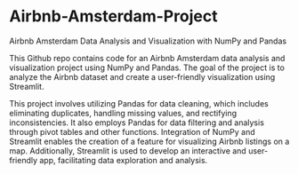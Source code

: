 # Airbnb-Amsterdam-Project

Airbnb Amsterdam Data Analysis and Visualization with NumPy and Pandas

This Github repo contains code for an Airbnb Amsterdam data analysis and visualization project using NumPy and Pandas. The goal of the project is to analyze the Airbnb dataset and create a user-friendly visualization using Streamlit.

This project involves utilizing Pandas for data cleaning, which includes eliminating duplicates, handling missing values, and rectifying inconsistencies. It also employs Pandas for data filtering and analysis through pivot tables and other functions. Integration of NumPy and Streamlit enables the creation of a feature for visualizing Airbnb listings on a map. Additionally, Streamlit is used to develop an interactive and user-friendly app, facilitating data exploration and analysis.
